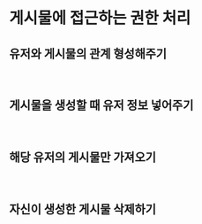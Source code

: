 # 게시물에 접근하는 권한 처리

## 유저와 게시물의 관계 형성해주기

<br />

## 게시물을 생성할 때 유저 정보 넣어주기

<br />

## 해당 유저의 게시물만 가져오기

<br />

## 자신이 생성한 게시물 삭제하기
